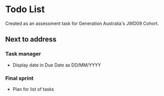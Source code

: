 # Todo List
Created as an assessment task for Generation Australia's JWD09 Cohort.

## Next to address
### Task manager
- Display date in Due Date as DD/MM/YYYY

### Final sprint
- Plan for list of tasks